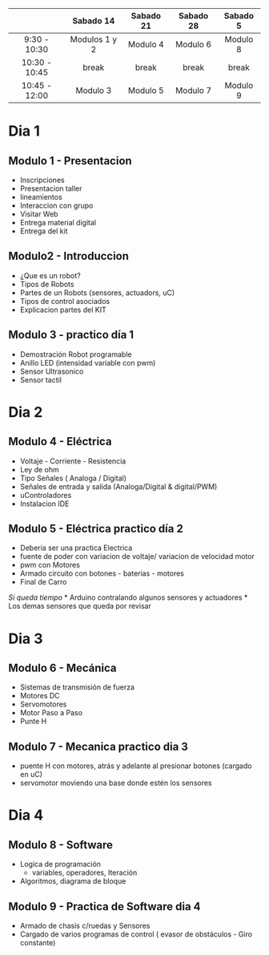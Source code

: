 |  	| Sabado 14 	| Sabado 21 	| Sabado 28 	| Sabado 5 	|
|:-------------:	|:-------------:	|:---------:	|:---------:	|:--------:	|
| 9:30 - 10:30 	| Modulos 1 y 2 	| Modulo 4 	| Modulo 6 	| Modulo 8 	|
| 10:30 - 10:45 	| break 	| break 	| break 	| break 	|
| 10:45 - 12:00 	| Modulo 3 	| Modulo 5 	| Modulo 7 	| Modulo 9 	|

# Dia 1
## Modulo 1 - Presentacion

 * Inscripciones
 * Presentacion taller
 * lineamientos
 * Interaccion con grupo
 * Visitar Web
 * Entrega material digital
 * Entrega del kit


## Modulo2 - Introduccion

 * ¿Que es un robot?
 * Tipos de Robots
 * Partes de un Robots (sensores, actuadors, uC)
 * Tipos de control asociados
 * Explicacion partes del KIT

## Modulo 3 - practico día 1

 * Demostración Robot programable
 * Anillo LED (intensidad variable con pwm)
 * Sensor Ultrasonico
 * Sensor tactil

# Dia 2

## Modulo 4 - Eléctrica

 * Voltaje - Corriente - Resistencia
 * Ley de ohm
 * Tipo Señales ( Analoga / Digital)
 * Señales de entrada y salida (Analoga/Digital & digital/PWM)
 * uControladores
 * Instalacion IDE

## Modulo 5 - Eléctrica practico día 2

* Deberia ser una practica Electrica
* fuente de poder con variacion de voltaje/ variacion de velocidad motor
* pwm con Motores
* Armado circuito con botones - baterias - motores
* Final de Carro

 *Si queda tiempo*
    * Arduino contralando algunos sensores y actuadores
    * Los demas sensores que queda por revisar

# Dia 3

## Modulo 6 - Mecánica
  * Sistemas de transmisión de fuerza
  * Motores DC
  * Servomotores
  * Motor Paso a Paso
  * Punte H

## Modulo 7 - Mecanica practico dia 3
  * puente H con motores, atrás y adelante al presionar botones (cargado en uC)
  * servomotor moviendo una base donde estén los sensores

# Dia 4

## Modulo 8 - Software
 * Logica de programación
    * variables, operadores, Iteración
 * Algoritmos, diagrama de bloque

## Modulo 9 - Practica de Software dia 4
  * Armado de chasis c/ruedas y Sensores
  * Cargado de varios programas de control ( evasor de obstáculos - Giro constante)

 
